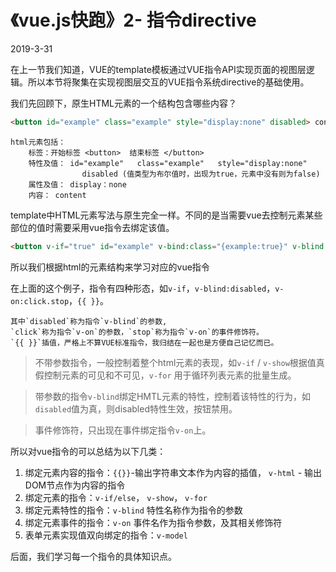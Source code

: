 # 《vue.js快跑》2- 指令directive
2019-3-31

在上一节我们知道，VUE的template模板通过VUE指令API实现页面的视图层逻辑。所以本节将聚集在实现视图层交互的VUE指令系统directive的基础使用。

我们先回顾下，原生HTML元素的一个结构包含哪些内容？
```html
<button id="example" class="example" style="display:none" disabled> content </button>
```
    html元素包括：
        标签：开始标签 <button>  结束标签 </button>
        特性及值： id="example"   class="example"   style="display:none"   
                    disabled (值类型为布尔值时，出现为true，元素中没有则为false)
        属性及值： display：none
        内容： content

template中HTML元素写法与原生完全一样。不同的是当需要vue去控制元素某些部位的值时需要采用vue指令去绑定该值。
```html
<button v-if="true" id="example" v-bind:class="{example:true}" v-blind:style="[baseStyle]" v-blind:disabled="true" v-on:click.stop="handleClick">{{ content }}</button>
```
所以我们根据html的元素结构来学习对应的vue指令

在上面的这个例子，指令有四种形态，如`v-if`，`v-blind:disabled`，`v-on:click.stop`，`{{ }}`。

    其中`disabled`称为指令`v-blind`的参数,
    `click`称为指令`v-on`的参数，`stop`称为指令`v-on`的事件修饰符。
    `{{ }}`插值，严格上不算VUE标准指令，我归结在一起也是方便自己记忆而已。

>不带参数指令，一般控制着整个html元素的表现，如`v-if` / `v-show`根据值真假控制元素的可见和不可见，`v-for` 用于循环列表元素的批量生成。

>带参数的指令`v-blind`绑定HMTL元素的特性，控制着该特性的行为，如`disabled`值为真，则disabled特性生效，按钮禁用。

>事件修饰符，只出现在事件绑定指令`v-on`上。

所以对vue指令的可以总结为以下几类：

1. 绑定元素内容的指令：`{{}}`-输出字符串文本作为内容的插值， `v-html` - 输出DOM节点作为内容的指令
1. 绑定元素的指令：`v-if/else`， `v-show`， `v-for`
1. 绑定元素特性的指令：`v-blind` 特性名称作为指令的参数
1. 绑定元素事件的指令：`v-on` 事件名作为指令参数，及其相关修饰符
1. 表单元素实现值双向绑定的指令：`v-model`

后面，我们学习每一个指令的具体知识点。

